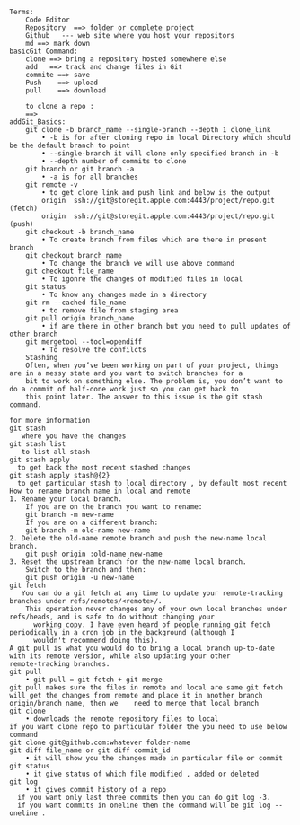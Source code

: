 
	Terms:
	    Code Editor
	    Repository  ==> folder or complete project
	    Github   --- web site where you host your repositors
	    md ==> mark down 
	basicGit Command:
	    clone ==> bring a repository hosted somewhere else
	    add   ==> track and change files in Git
	    commite ==> save 
	    Push    ==> upload
	    pull    ==> download

	    to clone a repo :
		==> 
	addGit_Basics:
		git clone -b branch_name --single-branch --depth 1 clone_link
			• -b is for after cloning repo in local Directory which should be the default branch to point
			• --single-branch it will clone only specified branch in -b
			• --depth number of commits to clone
		git branch or git branch -a
			• -a is for all branches
		git remote -v
			• to get clone link and push link and below is the output
			origin	ssh://git@storegit.apple.com:4443/project/repo.git (fetch)
			origin	ssh://git@storegit.apple.com:4443/project/repo.git (push)
		git checkout -b branch_name
			• To create branch from files which are there in present branch
		git checkout branch_name
			• To change the branch we will use above command
		git checkout file_name
			• To igonre the changes of modified files in local
		git status
			• To know any changes made in a directory
		git rm --cached file_name
			• to remove file from staging area
		git pull origin branch_name
			• if are there in other branch but you need to pull updates of other branch
		git mergetool --tool=opendiff
			• To resolve the confilcts
		Stashing
		Often, when you’ve been working on part of your project, things are in a messy state and you want to switch branches for a 
		bit to work on something else. The problem is, you don’t want to do a commit of half-done work just so you can get back to 
		this point later. The answer to this issue is the git stash command. 

	for more information
	git stash
	   where you have the changes 
	git stash list
	   to list all stash 
	git stash apply
	  to get back the most recent stashed changes 
	git stash apply stash@{2}
	  to get particular stash to local directory , by default most recent 
	How to rename branch name in local and remote
	1. Rename your local branch.
		If you are on the branch you want to rename:
		git branch -m new-name
		If you are on a different branch:
		git branch -m old-name new-name
	2. Delete the old-name remote branch and push the new-name local branch. 
		git push origin :old-name new-name
	3. Reset the upstream branch for the new-name local branch.
		Switch to the branch and then:
		git push origin -u new-name
	git fetch
	   You can do a git fetch at any time to update your remote-tracking branches under refs/remotes/<remote>/.
		This operation never changes any of your own local branches under refs/heads, and is safe to do without changing your 
		  working copy. I have even heard of people running git fetch periodically in a cron job in the background (although I 
		  wouldn't recommend doing this).
	A git pull is what you would do to bring a local branch up-to-date with its remote version, while also updating your other 
	remote-tracking branches.
	git pull
		• git pull = git fetch + git merge
	git pull makes sure the files in remote and local are same git fetch will get the changes from remote and place it in another branch origin/branch_name, then we 	need to merge that local branch
	git clone
		• downloads the remote repository files to local
  	if you want clone repo to particular folder the you need to use below command 
  	git clone git@github.com:whatever folder-name
	git diff file_name or git diff commit_id
		• it will show you the changes made in particular file or commit
	git status
		• it give status of which file modified , added or deleted
	git log
		• it gives commit history of a repo
	  if you want only last three commits then you can do git log -3.
	  if you want commits in oneline then the command will be git log --oneline .

